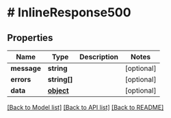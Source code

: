 # # InlineResponse500

## Properties

Name | Type | Description | Notes
------------ | ------------- | ------------- | -------------
**message** | **string** |  | [optional] 
**errors** | **string[]** |  | [optional] 
**data** | [**object**](.md) |  | [optional] 

[[Back to Model list]](../../README.md#documentation-for-models) [[Back to API list]](../../README.md#documentation-for-api-endpoints) [[Back to README]](../../README.md)


